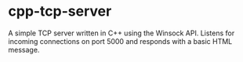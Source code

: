 # cpp-tcp-server
A simple TCP server written in C++ using the Winsock API. Listens for incoming connections on port 5000 and responds with a basic HTML message.
